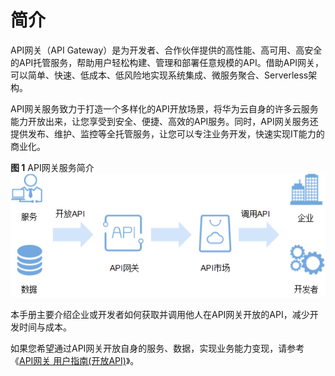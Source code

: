 # 简介<a name="zh-cn_topic_0080101651"></a>

API网关（API Gateway）是为开发者、合作伙伴提供的高性能、高可用、高安全的API托管服务，帮助用户轻松构建、管理和部署任意规模的API。借助API网关，可以简单、快速、低成本、低风险地实现系统集成、微服务聚合、Serverless架构。

API网关服务致力于打造一个多样化的API开放场景，将华为云自身的许多云服务能力开放出来，让您享受到安全、便捷、高效的API服务。同时，API网关服务还提供发布、维护、监控等全托管服务，让您可以专注业务开发，快速实现IT能力的商业化。

**图 1**  API网关服务简介<a name="zh-cn_topic_0080101651_fig877711133212"></a>  
![](figures/API网关服务简介.png "API网关服务简介")

本手册主要介绍企业或开发者如何获取并调用他人在API网关开放的API，减少开发时间与成本。

如果您希望通过API网关开放自身的服务、数据，实现业务能力变现，请参考《[API网关 用户指南\(开放API\)](https://support.huaweicloud.com/usermanual-apig/zh-cn_topic_0080101651.html)》。

